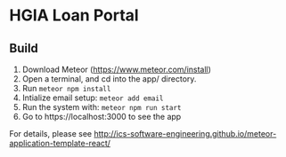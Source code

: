 # HGIA Loan Portal

## Build

1. Download Meteor (https://www.meteor.com/install)
2. Open a terminal, and cd into the app/ directory.
3. Run ```meteor npm install```
4. Intialize email setup: ```meteor add email```
5. Run the system with:
```meteor npm run start```
6. Go to https://localhost:3000 to see the app


For details, please see http://ics-software-engineering.github.io/meteor-application-template-react/